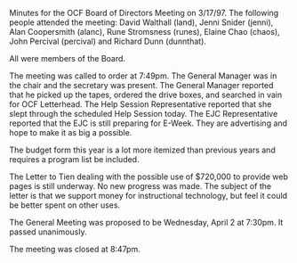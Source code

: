 Minutes for the OCF Board of Directors Meeting on 3/17/97.
The following people attended the meeting: David Walthall (land), Jenni
Snider (jenni), Alan Coopersmith (alanc), Rune Stromsness (runes), Elaine
Chao (chaos), John Percival (percival) and Richard Dunn (dunnthat).

All were members of the Board.

The meeting was called to order at 7:49pm.  The General Manager was in the
chair and the secretary was present.  The General Manager reported that he
picked up the tapes, ordered the drive boxes, and searched in vain for OCF
Letterhead.  The Help Session Representative reported that she slept through
the scheduled Help Session today.  The EJC Representative reported that the
EJC is still preparing for E-Week.  They are advertising and hope to make it
as big a possible.

The budget form this year is a lot more itemized than previous years and
requires a program list be included.

The Letter to Tien dealing with the possible use of $720,000 to provide web
pages is still underway.  No new progress was made.  The subject of the
letter is that we support money for instructional technology, but feel it
could be better spent on other uses.

The General Meeting was proposed to be Wednesday, April 2 at 7:30pm.  It
passed unanimously.

The meeting was closed at 8:47pm.
